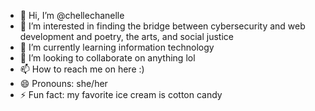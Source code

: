- 👋 Hi, I’m @chellechanelle
- 👀 I’m interested in finding the bridge between cybersecurity and web development and poetry, the arts, and social justice
- 🌱 I’m currently learning information technology
- 💞️ I’m looking to collaborate on anything lol
- 📫 How to reach me on here :)
- 😄 Pronouns: she/her
- ⚡ Fun fact: my favorite ice cream is cotton candy

<!---
chellechanelle/chellechanelle is a ✨ special ✨ repository because its `README.md` (this file) appears on your GitHub profile.
You can click the Preview link to take a look at your changes.
--->
